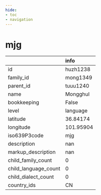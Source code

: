 ```yaml
---
hide:
- toc
- navigation
---
```

# mjg
|                      | info      |
|:---------------------|:----------|
| id                   | huzh1238  |
| family_id            | mong1349  |
| parent_id            | tuuu1240  |
| name                 | Mongghul  |
| bookkeeping          | False     |
| level                | language  |
| latitude             | 36.84174  |
| longitude            | 101.95904 |
| iso639P3code         | mjg       |
| description          | nan       |
| markup_description   | nan       |
| child_family_count   | 0         |
| child_language_count | 0         |
| child_dialect_count  | 0         |
| country_ids          | CN        |